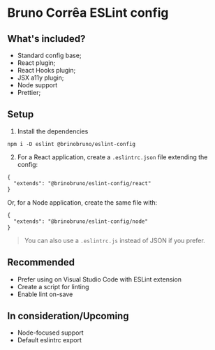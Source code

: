 # Bruno Corrêa ESLint config

## What's included?

- Standard config base;
- React plugin;
- React Hooks plugin;
- JSX a11y plugin;
- Node support
- Prettier;

## Setup

1. Install the dependencies
```
npm i -D eslint @brinobruno/eslint-config
```

2. For a React application, create a `.eslintrc.json` file extending the config:
```
{
  "extends": "@brinobruno/eslint-config/react"
}
```

Or, for a Node application, create the same file with:
```
{
  "extends": "@brinobruno/eslint-config/node"
}
```

> You can also use a `.eslintrc.js` instead of JSON if you prefer.

## Recommended

- Prefer using on Visual Studio Code with ESLint extension
- Create a script for linting
- Enable lint on-save

## In consideration/Upcoming

- Node-focused support
- Default eslintrc export